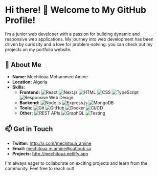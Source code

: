 # Hi there! 👋 Welcome to My GitHub Profile!

I’m a junior web developer with a passion for building dynamic and responsive web applications. My journey into web development has been driven by curiosity and a love for problem-solving. you can check out my projects on my portfolio website.

## 🚀 About Me

- **Name:** Mechitoua Mohammed Amine
- **Location:** Algeria
- **Skills:**
  - **Frontend:** ![React](https://img.shields.io/badge/-React-61DAFB?logo=react&logoColor=white&style=flat) ![Next.js](https://img.shields.io/badge/-Next.js-000000?logo=nextdotjs&logoColor=white&style=flat) ![HTML](https://img.shields.io/badge/-HTML-E34F26?logo=html5&logoColor=white&style=flat) ![CSS](https://img.shields.io/badge/-CSS-1572B6?logo=css3&logoColor=white&style=flat) ![TypeScript](https://img.shields.io/badge/-TypeScript-007ACC?logo=typescript&logoColor=white&style=flat) ![Responsive Web Design](https://img.shields.io/badge/-Responsive%20Web%20Design-4CAF50?logo=responsive&logoColor=white&style=flat)
  - **Backend:** ![Node.js](https://img.shields.io/badge/-Node.js-339933?logo=nodedotjs&logoColor=white&style=flat) ![Express.js](https://img.shields.io/badge/-Express.js-000000?logo=express&logoColor=white&style=flat) ![MongoDB](https://img.shields.io/badge/-MongoDB-47A248?logo=mongodb&logoColor=white&style=flat)
  - **Tools:** ![Git](https://img.shields.io/badge/-Git-F05032?logo=git&logoColor=white&style=flat) ![GitHub](https://img.shields.io/badge/-GitHub-181717?logo=github&logoColor=white&style=flat) ![Docker](https://img.shields.io/badge/-Docker-2496ED?logo=docker&logoColor=white&style=flat) ![CI/CD](https://img.shields.io/badge/-CI/CD-007ACC?logo=azurepipelines&logoColor=white&style=flat)
  - **Other:** ![REST APIs](https://img.shields.io/badge/-REST%20APIs-4CAF50?logo=rest&logoColor=white&style=flat) ![GraphQL](https://img.shields.io/badge/-GraphQL-E10098?logo=graphql&logoColor=white&style=flat) ![Testing](https://img.shields.io/badge/-Testing-007ACC?logo=jest&logoColor=white&style=flat)

## 📫 Get in Touch
- **Twitter:** http://x.com/mechitoua_amine
- **Email:** mechitoua.m.amine@outlook.sa
- **Projects:** http://mechitoua.netlify.app

I'm always eager to collaborate on exciting projects and learn from the community. Feel free to reach out!

